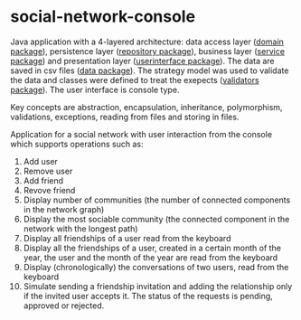 # social-network-console
Java application with a 4-layered architecture: data access layer ([domain package](https://github.com/Iri25/social-network/tree/main/SocialNetwork/src/main/java/socialnetwork/domain)), persistence layer ([repository package](https://github.com/Iri25/social-network/tree/main/SocialNetwork/src/main/java/socialnetwork/repository)), business layer ([service package](https://github.com/Iri25/social-network/tree/main/SocialNetwork/src/main/java/socialnetwork/service)) and presentation layer ([userinterface package](https://github.com/Iri25/social-network/tree/main/SocialNetwork/src/main/java/socialnetwork/userinterface)). The data are saved in csv files ([data package](https://github.com/Iri25/social-network/tree/main/SocialNetwork/data)). The strategy model was used to validate the data and classes were defined to treat the exepects ([validators package](https://github.com/Iri25/social-network/tree/main/SocialNetwork/src/main/java/socialnetwork/domain/validators)). The user interface is console type.

Key concepts are abstraction, encapsulation, inheritance, polymorphism, validations, exceptions, reading from files and storing in files.

Application for a social network with user interaction from the console which supports operations such as:
1. Add user
2. Remove user
3. Add friend
4. Revove friend
5. Display number of communities (the number of connected components in the network graph)
6. Display the most sociable community (the connected component in the network with the longest path)
7. Display all friendships of a user read from the keyboard
8. Display all the friendships of a user, created in a certain month of the year, the user and the month of the year are read from the keyboard
9. Display (chronologically) the conversations of two users, read from the keyboard
10. Simulate sending a friendship invitation and adding the relationship only if the invited user accepts it. The status of the requests is pending, approved or rejected.
